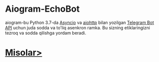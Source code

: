 # Aiogram-EchoBot

<p>aiogram-bu Python 3.7-da <a href='https://docs.python.org/3/library/asyncio.html'>Asyncio</a> va <a href='https://github.com/aio-libs/aiohttp'>aiohttp</a> bilan yozilgan <a href='https://core.telegram.org/bots/api'>Telegram Bot API</a> uchun juda sodda va to'liq asenkron ramka. Bu sizning etiklaringizni tezroq va sodda qilishga yordam beradi.</p>

<h1><a href='https://github.com/aiogram/aiogram/tree/dev-2.x#examples'>Misolar></a></h1>
